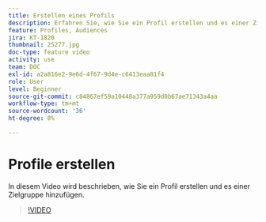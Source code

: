 ```yaml
---
title: Erstellen eines Profils
description: Erfahren Sie, wie Sie ein Profil erstellen und es einer Zielgruppe hinzufügen.
feature: Profiles, Audiences
jira: KT-1820
thumbnail: 25277.jpg
doc-type: feature video
activity: use
team: DOC
exl-id: a2a816e2-9e6d-4f67-9d4e-c6413eaa81f4
role: User
level: Beginner
source-git-commit: c84867ef59a10448a377a959d0b67ae71343a4aa
workflow-type: tm+mt
source-wordcount: '36'
ht-degree: 8%

---
```


# Profile erstellen

In diesem Video wird beschrieben, wie Sie ein Profil erstellen und es einer Zielgruppe hinzufügen.

>[!VIDEO](https://video.tv.adobe.com/v/25277/?quality=12&learn=on)
